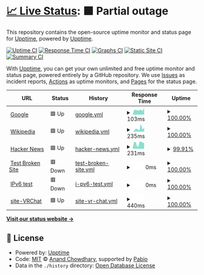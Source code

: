 # [📈 Live Status](https://demo.upptime.js.org): <!--live status--> **🟧 Partial outage**

This repository contains the open-source uptime monitor and status page for [Upptime](https://upptime.js.org), powered by [Upptime](https://github.com/upptime/upptime).

[![Uptime CI](https://github.com/upptime/upptime/workflows/Uptime%20CI/badge.svg)](https://github.com/upptime/upptime/actions?query=workflow%3A%22Uptime+CI%22)
[![Response Time CI](https://github.com/upptime/upptime/workflows/Response%20Time%20CI/badge.svg)](https://github.com/upptime/upptime/actions?query=workflow%3A%22Response+Time+CI%22)
[![Graphs CI](https://github.com/upptime/upptime/workflows/Graphs%20CI/badge.svg)](https://github.com/upptime/upptime/actions?query=workflow%3A%22Graphs+CI%22)
[![Static Site CI](https://github.com/upptime/upptime/workflows/Static%20Site%20CI/badge.svg)](https://github.com/upptime/upptime/actions?query=workflow%3A%22Static+Site+CI%22)
[![Summary CI](https://github.com/upptime/upptime/workflows/Summary%20CI/badge.svg)](https://github.com/upptime/upptime/actions?query=workflow%3A%22Summary+CI%22)

With [Upptime](https://upptime.js.org), you can get your own unlimited and free uptime monitor and status page, powered entirely by a GitHub repository. We use [Issues](https://github.com/upptime/upptime/issues) as incident reports, [Actions](https://github.com/upptime/upptime/actions) as uptime monitors, and [Pages](https://demo.upptime.js.org) for the status page.

<!--start: status pages-->
<!-- This summary is generated by Upptime (https://github.com/upptime/upptime) -->
<!-- Do not edit this manually, your changes will be overwritten -->
<!-- prettier-ignore -->
| URL | Status | History | Response Time | Uptime |
| --- | ------ | ------- | ------------- | ------ |
| <img alt="" src="https://icons.duckduckgo.com/ip3/www.google.com.ico" height="13"> [Google](https://www.google.com) | 🟩 Up | [google.yml](https://github.com/loguy1/status/commits/HEAD/history/google.yml) | <details><summary><img alt="Response time graph" src="./graphs/google/response-time-week.png" height="20"> 103ms</summary><br><a href="https://demo.upptime.js.org/history/google"><img alt="Response time 114" src="https://img.shields.io/endpoint?url=https%3A%2F%2Fraw.githubusercontent.com%2Floguy1%2Fstatus%2FHEAD%2Fapi%2Fgoogle%2Fresponse-time.json"></a><br><a href="https://demo.upptime.js.org/history/google"><img alt="24-hour response time 147" src="https://img.shields.io/endpoint?url=https%3A%2F%2Fraw.githubusercontent.com%2Floguy1%2Fstatus%2FHEAD%2Fapi%2Fgoogle%2Fresponse-time-day.json"></a><br><a href="https://demo.upptime.js.org/history/google"><img alt="7-day response time 103" src="https://img.shields.io/endpoint?url=https%3A%2F%2Fraw.githubusercontent.com%2Floguy1%2Fstatus%2FHEAD%2Fapi%2Fgoogle%2Fresponse-time-week.json"></a><br><a href="https://demo.upptime.js.org/history/google"><img alt="30-day response time 134" src="https://img.shields.io/endpoint?url=https%3A%2F%2Fraw.githubusercontent.com%2Floguy1%2Fstatus%2FHEAD%2Fapi%2Fgoogle%2Fresponse-time-month.json"></a><br><a href="https://demo.upptime.js.org/history/google"><img alt="1-year response time 114" src="https://img.shields.io/endpoint?url=https%3A%2F%2Fraw.githubusercontent.com%2Floguy1%2Fstatus%2FHEAD%2Fapi%2Fgoogle%2Fresponse-time-year.json"></a></details> | <details><summary><a href="https://demo.upptime.js.org/history/google">100.00%</a></summary><a href="https://demo.upptime.js.org/history/google"><img alt="All-time uptime 100.00%" src="https://img.shields.io/endpoint?url=https%3A%2F%2Fraw.githubusercontent.com%2Floguy1%2Fstatus%2FHEAD%2Fapi%2Fgoogle%2Fuptime.json"></a><br><a href="https://demo.upptime.js.org/history/google"><img alt="24-hour uptime 100.00%" src="https://img.shields.io/endpoint?url=https%3A%2F%2Fraw.githubusercontent.com%2Floguy1%2Fstatus%2FHEAD%2Fapi%2Fgoogle%2Fuptime-day.json"></a><br><a href="https://demo.upptime.js.org/history/google"><img alt="7-day uptime 100.00%" src="https://img.shields.io/endpoint?url=https%3A%2F%2Fraw.githubusercontent.com%2Floguy1%2Fstatus%2FHEAD%2Fapi%2Fgoogle%2Fuptime-week.json"></a><br><a href="https://demo.upptime.js.org/history/google"><img alt="30-day uptime 99.89%" src="https://img.shields.io/endpoint?url=https%3A%2F%2Fraw.githubusercontent.com%2Floguy1%2Fstatus%2FHEAD%2Fapi%2Fgoogle%2Fuptime-month.json"></a><br><a href="https://demo.upptime.js.org/history/google"><img alt="1-year uptime 99.99%" src="https://img.shields.io/endpoint?url=https%3A%2F%2Fraw.githubusercontent.com%2Floguy1%2Fstatus%2FHEAD%2Fapi%2Fgoogle%2Fuptime-year.json"></a></details>
| <img alt="" src="https://icons.duckduckgo.com/ip3/en.wikipedia.org.ico" height="13"> [Wikipedia](https://en.wikipedia.org) | 🟩 Up | [wikipedia.yml](https://github.com/loguy1/status/commits/HEAD/history/wikipedia.yml) | <details><summary><img alt="Response time graph" src="./graphs/wikipedia/response-time-week.png" height="20"> 235ms</summary><br><a href="https://demo.upptime.js.org/history/wikipedia"><img alt="Response time 174" src="https://img.shields.io/endpoint?url=https%3A%2F%2Fraw.githubusercontent.com%2Floguy1%2Fstatus%2FHEAD%2Fapi%2Fwikipedia%2Fresponse-time.json"></a><br><a href="https://demo.upptime.js.org/history/wikipedia"><img alt="24-hour response time 233" src="https://img.shields.io/endpoint?url=https%3A%2F%2Fraw.githubusercontent.com%2Floguy1%2Fstatus%2FHEAD%2Fapi%2Fwikipedia%2Fresponse-time-day.json"></a><br><a href="https://demo.upptime.js.org/history/wikipedia"><img alt="7-day response time 235" src="https://img.shields.io/endpoint?url=https%3A%2F%2Fraw.githubusercontent.com%2Floguy1%2Fstatus%2FHEAD%2Fapi%2Fwikipedia%2Fresponse-time-week.json"></a><br><a href="https://demo.upptime.js.org/history/wikipedia"><img alt="30-day response time 146" src="https://img.shields.io/endpoint?url=https%3A%2F%2Fraw.githubusercontent.com%2Floguy1%2Fstatus%2FHEAD%2Fapi%2Fwikipedia%2Fresponse-time-month.json"></a><br><a href="https://demo.upptime.js.org/history/wikipedia"><img alt="1-year response time 174" src="https://img.shields.io/endpoint?url=https%3A%2F%2Fraw.githubusercontent.com%2Floguy1%2Fstatus%2FHEAD%2Fapi%2Fwikipedia%2Fresponse-time-year.json"></a></details> | <details><summary><a href="https://demo.upptime.js.org/history/wikipedia">100.00%</a></summary><a href="https://demo.upptime.js.org/history/wikipedia"><img alt="All-time uptime 100.00%" src="https://img.shields.io/endpoint?url=https%3A%2F%2Fraw.githubusercontent.com%2Floguy1%2Fstatus%2FHEAD%2Fapi%2Fwikipedia%2Fuptime.json"></a><br><a href="https://demo.upptime.js.org/history/wikipedia"><img alt="24-hour uptime 100.00%" src="https://img.shields.io/endpoint?url=https%3A%2F%2Fraw.githubusercontent.com%2Floguy1%2Fstatus%2FHEAD%2Fapi%2Fwikipedia%2Fuptime-day.json"></a><br><a href="https://demo.upptime.js.org/history/wikipedia"><img alt="7-day uptime 100.00%" src="https://img.shields.io/endpoint?url=https%3A%2F%2Fraw.githubusercontent.com%2Floguy1%2Fstatus%2FHEAD%2Fapi%2Fwikipedia%2Fuptime-week.json"></a><br><a href="https://demo.upptime.js.org/history/wikipedia"><img alt="30-day uptime 100.00%" src="https://img.shields.io/endpoint?url=https%3A%2F%2Fraw.githubusercontent.com%2Floguy1%2Fstatus%2FHEAD%2Fapi%2Fwikipedia%2Fuptime-month.json"></a><br><a href="https://demo.upptime.js.org/history/wikipedia"><img alt="1-year uptime 100.00%" src="https://img.shields.io/endpoint?url=https%3A%2F%2Fraw.githubusercontent.com%2Floguy1%2Fstatus%2FHEAD%2Fapi%2Fwikipedia%2Fuptime-year.json"></a></details>
| <img alt="" src="https://icons.duckduckgo.com/ip3/news.ycombinator.com.ico" height="13"> [Hacker News](https://news.ycombinator.com) | 🟩 Up | [hacker-news.yml](https://github.com/loguy1/status/commits/HEAD/history/hacker-news.yml) | <details><summary><img alt="Response time graph" src="./graphs/hacker-news/response-time-week.png" height="20"> 231ms</summary><br><a href="https://demo.upptime.js.org/history/hacker-news"><img alt="Response time 323" src="https://img.shields.io/endpoint?url=https%3A%2F%2Fraw.githubusercontent.com%2Floguy1%2Fstatus%2FHEAD%2Fapi%2Fhacker-news%2Fresponse-time.json"></a><br><a href="https://demo.upptime.js.org/history/hacker-news"><img alt="24-hour response time 138" src="https://img.shields.io/endpoint?url=https%3A%2F%2Fraw.githubusercontent.com%2Floguy1%2Fstatus%2FHEAD%2Fapi%2Fhacker-news%2Fresponse-time-day.json"></a><br><a href="https://demo.upptime.js.org/history/hacker-news"><img alt="7-day response time 231" src="https://img.shields.io/endpoint?url=https%3A%2F%2Fraw.githubusercontent.com%2Floguy1%2Fstatus%2FHEAD%2Fapi%2Fhacker-news%2Fresponse-time-week.json"></a><br><a href="https://demo.upptime.js.org/history/hacker-news"><img alt="30-day response time 296" src="https://img.shields.io/endpoint?url=https%3A%2F%2Fraw.githubusercontent.com%2Floguy1%2Fstatus%2FHEAD%2Fapi%2Fhacker-news%2Fresponse-time-month.json"></a><br><a href="https://demo.upptime.js.org/history/hacker-news"><img alt="1-year response time 323" src="https://img.shields.io/endpoint?url=https%3A%2F%2Fraw.githubusercontent.com%2Floguy1%2Fstatus%2FHEAD%2Fapi%2Fhacker-news%2Fresponse-time-year.json"></a></details> | <details><summary><a href="https://demo.upptime.js.org/history/hacker-news">99.91%</a></summary><a href="https://demo.upptime.js.org/history/hacker-news"><img alt="All-time uptime 100.00%" src="https://img.shields.io/endpoint?url=https%3A%2F%2Fraw.githubusercontent.com%2Floguy1%2Fstatus%2FHEAD%2Fapi%2Fhacker-news%2Fuptime.json"></a><br><a href="https://demo.upptime.js.org/history/hacker-news"><img alt="24-hour uptime 100.00%" src="https://img.shields.io/endpoint?url=https%3A%2F%2Fraw.githubusercontent.com%2Floguy1%2Fstatus%2FHEAD%2Fapi%2Fhacker-news%2Fuptime-day.json"></a><br><a href="https://demo.upptime.js.org/history/hacker-news"><img alt="7-day uptime 99.91%" src="https://img.shields.io/endpoint?url=https%3A%2F%2Fraw.githubusercontent.com%2Floguy1%2Fstatus%2FHEAD%2Fapi%2Fhacker-news%2Fuptime-week.json"></a><br><a href="https://demo.upptime.js.org/history/hacker-news"><img alt="30-day uptime 99.98%" src="https://img.shields.io/endpoint?url=https%3A%2F%2Fraw.githubusercontent.com%2Floguy1%2Fstatus%2FHEAD%2Fapi%2Fhacker-news%2Fuptime-month.json"></a><br><a href="https://demo.upptime.js.org/history/hacker-news"><img alt="1-year uptime 100.00%" src="https://img.shields.io/endpoint?url=https%3A%2F%2Fraw.githubusercontent.com%2Floguy1%2Fstatus%2FHEAD%2Fapi%2Fhacker-news%2Fuptime-year.json"></a></details>
| <img alt="" src="https://icons.duckduckgo.com/ip3/thissitedoesnotexist.koj.co.ico" height="13"> [Test Broken Site](https://thissitedoesnotexist.koj.co) | 🟥 Down | [test-broken-site.yml](https://github.com/loguy1/status/commits/HEAD/history/test-broken-site.yml) | <details><summary><img alt="Response time graph" src="./graphs/test-broken-site/response-time-week.png" height="20"> 0ms</summary><br><a href="https://demo.upptime.js.org/history/test-broken-site"><img alt="Response time 0" src="https://img.shields.io/endpoint?url=https%3A%2F%2Fraw.githubusercontent.com%2Floguy1%2Fstatus%2FHEAD%2Fapi%2Ftest-broken-site%2Fresponse-time.json"></a><br><a href="https://demo.upptime.js.org/history/test-broken-site"><img alt="24-hour response time 0" src="https://img.shields.io/endpoint?url=https%3A%2F%2Fraw.githubusercontent.com%2Floguy1%2Fstatus%2FHEAD%2Fapi%2Ftest-broken-site%2Fresponse-time-day.json"></a><br><a href="https://demo.upptime.js.org/history/test-broken-site"><img alt="7-day response time 0" src="https://img.shields.io/endpoint?url=https%3A%2F%2Fraw.githubusercontent.com%2Floguy1%2Fstatus%2FHEAD%2Fapi%2Ftest-broken-site%2Fresponse-time-week.json"></a><br><a href="https://demo.upptime.js.org/history/test-broken-site"><img alt="30-day response time 0" src="https://img.shields.io/endpoint?url=https%3A%2F%2Fraw.githubusercontent.com%2Floguy1%2Fstatus%2FHEAD%2Fapi%2Ftest-broken-site%2Fresponse-time-month.json"></a><br><a href="https://demo.upptime.js.org/history/test-broken-site"><img alt="1-year response time 0" src="https://img.shields.io/endpoint?url=https%3A%2F%2Fraw.githubusercontent.com%2Floguy1%2Fstatus%2FHEAD%2Fapi%2Ftest-broken-site%2Fresponse-time-year.json"></a></details> | <details><summary><a href="https://demo.upptime.js.org/history/test-broken-site">100.00%</a></summary><a href="https://demo.upptime.js.org/history/test-broken-site"><img alt="All-time uptime 100.00%" src="https://img.shields.io/endpoint?url=https%3A%2F%2Fraw.githubusercontent.com%2Floguy1%2Fstatus%2FHEAD%2Fapi%2Ftest-broken-site%2Fuptime.json"></a><br><a href="https://demo.upptime.js.org/history/test-broken-site"><img alt="24-hour uptime 100.00%" src="https://img.shields.io/endpoint?url=https%3A%2F%2Fraw.githubusercontent.com%2Floguy1%2Fstatus%2FHEAD%2Fapi%2Ftest-broken-site%2Fuptime-day.json"></a><br><a href="https://demo.upptime.js.org/history/test-broken-site"><img alt="7-day uptime 100.00%" src="https://img.shields.io/endpoint?url=https%3A%2F%2Fraw.githubusercontent.com%2Floguy1%2Fstatus%2FHEAD%2Fapi%2Ftest-broken-site%2Fuptime-week.json"></a><br><a href="https://demo.upptime.js.org/history/test-broken-site"><img alt="30-day uptime 100.00%" src="https://img.shields.io/endpoint?url=https%3A%2F%2Fraw.githubusercontent.com%2Floguy1%2Fstatus%2FHEAD%2Fapi%2Ftest-broken-site%2Fuptime-month.json"></a><br><a href="https://demo.upptime.js.org/history/test-broken-site"><img alt="1-year uptime 100.00%" src="https://img.shields.io/endpoint?url=https%3A%2F%2Fraw.githubusercontent.com%2Floguy1%2Fstatus%2FHEAD%2Fapi%2Ftest-broken-site%2Fuptime-year.json"></a></details>
| <img alt="" src="https://icons.duckduckgo.com/ip3/null.ico" height="13"> [IPv6 test](forwardemail.net) | 🟥 Down | [i-pv6-test.yml](https://github.com/loguy1/status/commits/HEAD/history/i-pv6-test.yml) | <details><summary><img alt="Response time graph" src="./graphs/i-pv6-test/response-time-week.png" height="20"> 0ms</summary><br><a href="https://demo.upptime.js.org/history/i-pv6-test"><img alt="Response time 0" src="https://img.shields.io/endpoint?url=https%3A%2F%2Fraw.githubusercontent.com%2Floguy1%2Fstatus%2FHEAD%2Fapi%2Fi-pv6-test%2Fresponse-time.json"></a><br><a href="https://demo.upptime.js.org/history/i-pv6-test"><img alt="24-hour response time 0" src="https://img.shields.io/endpoint?url=https%3A%2F%2Fraw.githubusercontent.com%2Floguy1%2Fstatus%2FHEAD%2Fapi%2Fi-pv6-test%2Fresponse-time-day.json"></a><br><a href="https://demo.upptime.js.org/history/i-pv6-test"><img alt="7-day response time 0" src="https://img.shields.io/endpoint?url=https%3A%2F%2Fraw.githubusercontent.com%2Floguy1%2Fstatus%2FHEAD%2Fapi%2Fi-pv6-test%2Fresponse-time-week.json"></a><br><a href="https://demo.upptime.js.org/history/i-pv6-test"><img alt="30-day response time 0" src="https://img.shields.io/endpoint?url=https%3A%2F%2Fraw.githubusercontent.com%2Floguy1%2Fstatus%2FHEAD%2Fapi%2Fi-pv6-test%2Fresponse-time-month.json"></a><br><a href="https://demo.upptime.js.org/history/i-pv6-test"><img alt="1-year response time 0" src="https://img.shields.io/endpoint?url=https%3A%2F%2Fraw.githubusercontent.com%2Floguy1%2Fstatus%2FHEAD%2Fapi%2Fi-pv6-test%2Fresponse-time-year.json"></a></details> | <details><summary><a href="https://demo.upptime.js.org/history/i-pv6-test">100.00%</a></summary><a href="https://demo.upptime.js.org/history/i-pv6-test"><img alt="All-time uptime 100.00%" src="https://img.shields.io/endpoint?url=https%3A%2F%2Fraw.githubusercontent.com%2Floguy1%2Fstatus%2FHEAD%2Fapi%2Fi-pv6-test%2Fuptime.json"></a><br><a href="https://demo.upptime.js.org/history/i-pv6-test"><img alt="24-hour uptime 100.00%" src="https://img.shields.io/endpoint?url=https%3A%2F%2Fraw.githubusercontent.com%2Floguy1%2Fstatus%2FHEAD%2Fapi%2Fi-pv6-test%2Fuptime-day.json"></a><br><a href="https://demo.upptime.js.org/history/i-pv6-test"><img alt="7-day uptime 100.00%" src="https://img.shields.io/endpoint?url=https%3A%2F%2Fraw.githubusercontent.com%2Floguy1%2Fstatus%2FHEAD%2Fapi%2Fi-pv6-test%2Fuptime-week.json"></a><br><a href="https://demo.upptime.js.org/history/i-pv6-test"><img alt="30-day uptime 100.00%" src="https://img.shields.io/endpoint?url=https%3A%2F%2Fraw.githubusercontent.com%2Floguy1%2Fstatus%2FHEAD%2Fapi%2Fi-pv6-test%2Fuptime-month.json"></a><br><a href="https://demo.upptime.js.org/history/i-pv6-test"><img alt="1-year uptime 100.00%" src="https://img.shields.io/endpoint?url=https%3A%2F%2Fraw.githubusercontent.com%2Floguy1%2Fstatus%2FHEAD%2Fapi%2Fi-pv6-test%2Fuptime-year.json"></a></details>
| <img alt="" src="https://icons.duckduckgo.com/ip3/vrchat.com.ico" height="13"> [site-VRChat](https://vrchat.com) | 🟩 Up | [site-vr-chat.yml](https://github.com/loguy1/status/commits/HEAD/history/site-vr-chat.yml) | <details><summary><img alt="Response time graph" src="./graphs/site-vr-chat/response-time-week.png" height="20"> 440ms</summary><br><a href="https://demo.upptime.js.org/history/site-vr-chat"><img alt="Response time 385" src="https://img.shields.io/endpoint?url=https%3A%2F%2Fraw.githubusercontent.com%2Floguy1%2Fstatus%2FHEAD%2Fapi%2Fsite-vr-chat%2Fresponse-time.json"></a><br><a href="https://demo.upptime.js.org/history/site-vr-chat"><img alt="24-hour response time 520" src="https://img.shields.io/endpoint?url=https%3A%2F%2Fraw.githubusercontent.com%2Floguy1%2Fstatus%2FHEAD%2Fapi%2Fsite-vr-chat%2Fresponse-time-day.json"></a><br><a href="https://demo.upptime.js.org/history/site-vr-chat"><img alt="7-day response time 440" src="https://img.shields.io/endpoint?url=https%3A%2F%2Fraw.githubusercontent.com%2Floguy1%2Fstatus%2FHEAD%2Fapi%2Fsite-vr-chat%2Fresponse-time-week.json"></a><br><a href="https://demo.upptime.js.org/history/site-vr-chat"><img alt="30-day response time 412" src="https://img.shields.io/endpoint?url=https%3A%2F%2Fraw.githubusercontent.com%2Floguy1%2Fstatus%2FHEAD%2Fapi%2Fsite-vr-chat%2Fresponse-time-month.json"></a><br><a href="https://demo.upptime.js.org/history/site-vr-chat"><img alt="1-year response time 385" src="https://img.shields.io/endpoint?url=https%3A%2F%2Fraw.githubusercontent.com%2Floguy1%2Fstatus%2FHEAD%2Fapi%2Fsite-vr-chat%2Fresponse-time-year.json"></a></details> | <details><summary><a href="https://demo.upptime.js.org/history/site-vr-chat">100.00%</a></summary><a href="https://demo.upptime.js.org/history/site-vr-chat"><img alt="All-time uptime 99.99%" src="https://img.shields.io/endpoint?url=https%3A%2F%2Fraw.githubusercontent.com%2Floguy1%2Fstatus%2FHEAD%2Fapi%2Fsite-vr-chat%2Fuptime.json"></a><br><a href="https://demo.upptime.js.org/history/site-vr-chat"><img alt="24-hour uptime 100.00%" src="https://img.shields.io/endpoint?url=https%3A%2F%2Fraw.githubusercontent.com%2Floguy1%2Fstatus%2FHEAD%2Fapi%2Fsite-vr-chat%2Fuptime-day.json"></a><br><a href="https://demo.upptime.js.org/history/site-vr-chat"><img alt="7-day uptime 100.00%" src="https://img.shields.io/endpoint?url=https%3A%2F%2Fraw.githubusercontent.com%2Floguy1%2Fstatus%2FHEAD%2Fapi%2Fsite-vr-chat%2Fuptime-week.json"></a><br><a href="https://demo.upptime.js.org/history/site-vr-chat"><img alt="30-day uptime 99.98%" src="https://img.shields.io/endpoint?url=https%3A%2F%2Fraw.githubusercontent.com%2Floguy1%2Fstatus%2FHEAD%2Fapi%2Fsite-vr-chat%2Fuptime-month.json"></a><br><a href="https://demo.upptime.js.org/history/site-vr-chat"><img alt="1-year uptime 99.99%" src="https://img.shields.io/endpoint?url=https%3A%2F%2Fraw.githubusercontent.com%2Floguy1%2Fstatus%2FHEAD%2Fapi%2Fsite-vr-chat%2Fuptime-year.json"></a></details>

<!--end: status pages-->

[**Visit our status website →**](https://demo.upptime.js.org)

## 📄 License

- Powered by: [Upptime](https://github.com/upptime/upptime)
- Code: [MIT](./LICENSE) © [Anand Chowdhary](https://anandchowdhary.com), supported by [Pabio](https://pabio.com)
- Data in the `./history` directory: [Open Database License](https://opendatacommons.org/licenses/odbl/1-0/)
